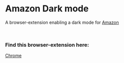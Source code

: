<h1>Amazon Dark mode</h1>

A browser-extension enabling a dark mode for [Amazon](https://www.amazon.com/)

<br>
<h3>Find this browser-extension here:</h2> 

[Chrome](https://chromewebstore.google.com/detail/amazon-dark-mode/faeaifnmiohahiblmjbjnemgndbfkooo)
